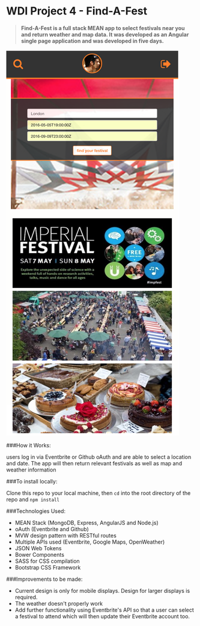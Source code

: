 # WDI Project 4 - Find-A-Fest

>#### Find-A-Fest is a full stack MEAN app to select festivals near you and return weather and map data. It was developed as an Angular single page application and was developed in five days.

![Alt text](public/img/findafest.png)

###How it Works:
	
users log in via Eventbrite or Github oAuth and are able to select a location and date. The app will then return relevant festivals as well as map and weather information

###To install locally:
	
Clone this repo to your local machine, then `cd` into the root directory of the repo and `npm install`
		 
###Technologies Used:

* MEAN Stack (MongoDB, Express, AngularJS and Node.js)
* oAuth (Eventbrite and Github)
* MVW design pattern with RESTful routes
* Multiple APIs used (Eventbrite, Google Maps, OpenWeather)
* JSON Web Tokens
* Bower Components
* SASS for CSS compilation
* Bootstrap CSS Framework

###Improvements to be made:

  * Current design is only for mobile displays. Design for larger displays is required.
  * The weather doesn't properly work
  * Add further functionality using Eventbrite's API so that a user can select a festival to attend which will then update their Eventbrite account too.
